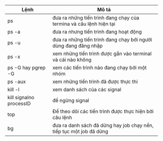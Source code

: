 | Lệnh                    | Mô tả                                                                |
|-------------------------|----------------------------------------------------------------------|
| ps                      | đưa ra những tiến trình đang chạy của termina và câu lệnh hiện tại   |
| ps -a                   | đưa ra nhưng tiến trình đang hoạt động                               |
| ps -u                   | đưa ra những tiến trình đang chạy bởi người dùng đang đăng nhập      |
| ps -x                   | xem những tiến trình được gắn vào terminal và cái nào không          |
| ps -G hay pgrep -G      | xem các tiến trình nào đang chạy bởi một nhóm                        |
| ps -aux                 | xem những tiến trình đã được thực thi                                |
| kill -l                 | xem danh sách của các signal                                         |
| kill signalno processID | để ngừng signal                                                      |
| top                     | Để theo dõi các tiến trình được thực hiện bởi câu lệnh               |
| bg                      | đưa ra danh sách đã dừng hay job chạy nền, tiếp tục một job đã dừng  |